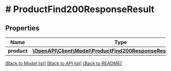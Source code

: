 # # ProductFind200ResponseResult

## Properties

Name | Type | Description | Notes
------------ | ------------- | ------------- | -------------
**product** | [**\OpenAPI\Client\Model\ProductFind200ResponseResultProductInner[]**](ProductFind200ResponseResultProductInner.md) |  | [optional]

[[Back to Model list]](../../README.md#models) [[Back to API list]](../../README.md#endpoints) [[Back to README]](../../README.md)
